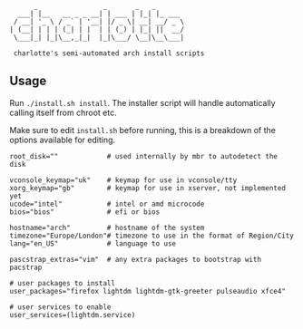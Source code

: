 ```
      _                _       _   _       
  ___| |__   __ _ _ __| | ___ | |_| |_ ___ 
 / __| '_ \ / _` | '__| |/ _ \| __| __/ _ \
| (__| | | | (_| | |  | | (_) | |_| ||  __/
 \___|_| |_|\__,_|_|  |_|\___/ \__|\__\___|
                                           
 charlotte's semi-automated arch install scripts
```

## Usage
Run `./install.sh install`. The installer script will handle automatically calling itself from chroot etc.

Make sure to edit `install.sh` before running, this is a breakdown of the options available for editing.

```
root_disk=""            # used internally by mbr to autodetect the disk

vconsole_keymap="uk"    # keymap for use in vconsole/tty
xorg_keymap="gb"        # keymap for use in xserver, not implemented yet
ucode="intel"           # intel or amd microcode
bios="bios"             # efi or bios

hostname="arch"         # hostname of the system
timezone="Europe/London"# timezone to use in the format of Region/City
lang="en_US"            # language to use

pascstrap_extras="vim"  # any extra packages to bootstrap with pacstrap

# user packages to install
user_packages="firefox lightdm lightdm-gtk-greeter pulseaudio xfce4"

# user services to enable
user_services=(lightdm.service)
```